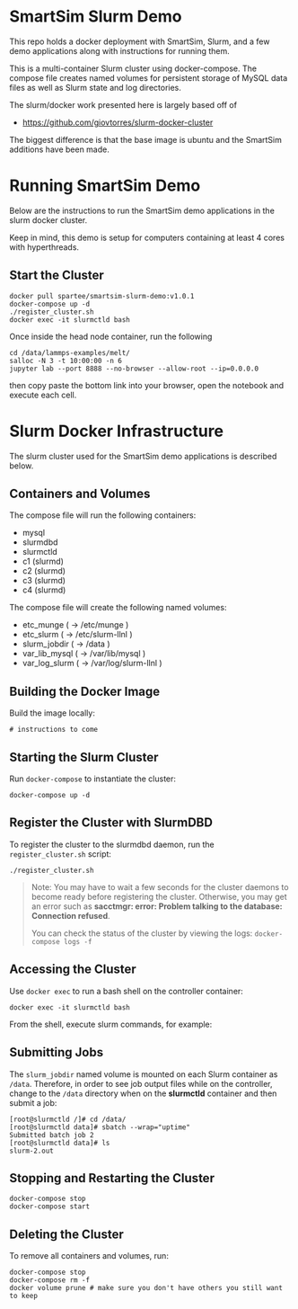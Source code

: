 # SmartSim Slurm Demo

This repo holds a docker deployment with SmartSim, Slurm, and a few
demo applications along with instructions for running them.

This is a multi-container Slurm cluster using docker-compose.  The compose file
creates named volumes for persistent storage of MySQL data files as well as
Slurm state and log directories.

The slurm/docker work presented here is largely based off of
  - https://github.com/giovtorres/slurm-docker-cluster

The biggest difference is that the base image is ubuntu and the
SmartSim additions have been made.


# Running SmartSim Demo

Below are the instructions to run the SmartSim demo applications in the slurm docker cluster.

Keep in mind, this demo is setup for computers containing at least 4 cores with hyperthreads.

## Start the Cluster

```console
docker pull spartee/smartsim-slurm-demo:v1.0.1
docker-compose up -d
./register_cluster.sh
docker exec -it slurmctld bash
```

Once inside the head node container, run the following

```console
cd /data/lammps-examples/melt/
salloc -N 3 -t 10:00:00 -n 6
jupyter lab --port 8888 --no-browser --allow-root --ip=0.0.0.0
```

then copy paste the bottom link into your browser, open the
notebook and execute each cell.


# Slurm Docker Infrastructure

The slurm cluster used for the SmartSim demo applications is described below.

## Containers and Volumes

The compose file will run the following containers:

* mysql
* slurmdbd
* slurmctld
* c1 (slurmd)
* c2 (slurmd)
* c3 (slurmd)
* c4 (slurmd)

The compose file will create the following named volumes:

* etc_munge         ( -> /etc/munge          )
* etc_slurm         ( -> /etc/slurm-llnl     )
* slurm_jobdir      ( -> /data               )
* var_lib_mysql     ( -> /var/lib/mysql      )
* var_log_slurm     ( -> /var/log/slurm-llnl )

## Building the Docker Image

Build the image locally:

```console
# instructions to come
```

## Starting the Slurm Cluster

Run `docker-compose` to instantiate the cluster:

```console
docker-compose up -d
```

## Register the Cluster with SlurmDBD

To register the cluster to the slurmdbd daemon, run the `register_cluster.sh`
script:

```console
./register_cluster.sh
```

> Note: You may have to wait a few seconds for the cluster daemons to become
> ready before registering the cluster.  Otherwise, you may get an error such
> as **sacctmgr: error: Problem talking to the database: Connection refused**.
>
> You can check the status of the cluster by viewing the logs: `docker-compose
> logs -f`

## Accessing the Cluster

Use `docker exec` to run a bash shell on the controller container:

```console
docker exec -it slurmctld bash
```

From the shell, execute slurm commands, for example:


## Submitting Jobs

The `slurm_jobdir` named volume is mounted on each Slurm container as `/data`.
Therefore, in order to see job output files while on the controller, change to
the `/data` directory when on the **slurmctld** container and then submit a job:

```console
[root@slurmctld /]# cd /data/
[root@slurmctld data]# sbatch --wrap="uptime"
Submitted batch job 2
[root@slurmctld data]# ls
slurm-2.out
```

## Stopping and Restarting the Cluster

```console
docker-compose stop
docker-compose start
```

## Deleting the Cluster

To remove all containers and volumes, run:

```console
docker-compose stop
docker-compose rm -f
docker volume prune # make sure you don't have others you still want to keep
```
